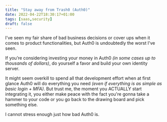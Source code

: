```yaml
---
title: "Stay away from Trash0 (Auth0)"
date: 2022-04-22T18:30:17+01:00
tags: [saas,security]
draft: false
---
```


I've seen my fair share of bad business decisions or cover ups when it comes to product functionalities, but Auth0 is undoubtedly the worst I've seen. 

If you’re considering investing your money in Auth0 *(in some cases up to thousands of dollars)*, do yourself a favor and build your own identity server. 

It might seem overkill to spend all that development effort when at first glance Auth0 will do everything you need *(even if everything is as simple as basic login + MFA)*. But trust me, the moment you ACTUALLY start integrating it, you either make peace with the fact you're gonna take a hammer to your code or you go back to the drawing board and pick something else. 

I cannot stress enough just how bad Auth0 is.
